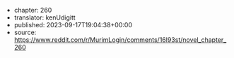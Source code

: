 - chapter: 260
- translator: kenUdigitt
- published: 2023-09-17T19:04:38+00:00
- source: https://www.reddit.com/r/MurimLogin/comments/16l93st/novel_chapter_260
